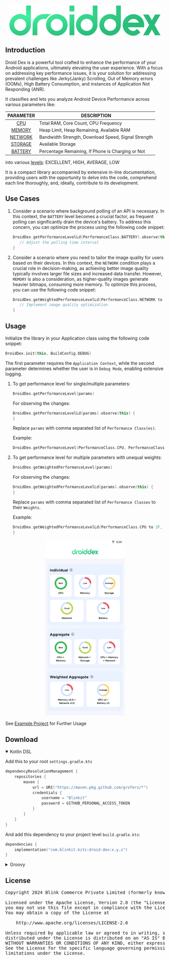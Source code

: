 <div align="center">

![Droid Dex](./assets/logo.png)

</div>

## Introduction

Droid Dex is a powerful tool crafted to enhance the performance of your Android applications, ultimately elevating the
user experience. With a focus on addressing key performance issues, it is your solution for addressing prevalent
challenges like Jerky(Janky) Scrolling, Out of Memory errors (OOMs), High Battery Consumption, and instances of
Application Not Responding (ANR).

It classifies and lets you analyze Android Device Performance across various parameters like:

| PARAMETER                                                                                                                  | DESCRIPTION                                         |
|----------------------------------------------------------------------------------------------------------------------------|-----------------------------------------------------|
| <div align="center">[CPU](./droid-dex/src/main/kotlin/com/blinkit/droiddex/cpu/CpuPerformanceManager.kt)</div>             | Total RAM, Core Count, CPU Frequency                |
| <div align="center">[MEMORY](./droid-dex/src/main/kotlin/com/blinkit/droiddex/memory/MemoryPerformanceManager.kt)</div>    | Heap Limit, Heap Remaining, Available RAM           |
| <div align="center">[NETWORK](./droid-dex/src/main/kotlin/com/blinkit/droiddex/network/NetworkPerformanceManager.kt)</div> | Bandwidth Strength, Download Speed, Signal Strength |
| <div align="center">[STORAGE](./droid-dex/src/main/kotlin/com/blinkit/droiddex/storage/StoragePerformanceManager.kt)</div> | Available Storage                                   |
| <div align="center">[BATTERY](./droid-dex/src/main/kotlin/com/blinkit/droiddex/battery/BatteryPerformanceManager.kt)</div> | Percentage Remaining, If Phone is Charging or Not   |

into various [levels](./droid-dex/src/main/kotlin/com/blinkit/droiddex/constants/PerformanceLevel.kt): EXCELLENT, HIGH,
AVERAGE, LOW

It is a compact library accompanied by extensive in-line documentation, providing users with the opportunity to delve
into the code, comprehend each line thoroughly, and, ideally, contribute to its development.

## Use Cases

1. Consider a scenario where background polling of an API is necessary. In this context, the `BATTERY` level becomes a
   crucial factor, as frequent polling can significantly drain the device's battery. To address this concern, you can
   optimize the process using the following code snippet:

   ```Kotlin
   DroidDex.getPerformanceLevelLd(PerformanceClass.BATTERY).observe(this) {
      // Adjust the polling time interval
   }
   ```

2. Consider a scenario where you need to tailor the image quality for users based on their devices. In this context, the
   `NETWORK` condition plays a crucial role in decision-making, as achieving better image quality typically involves
   larger file sizes and increased data transfer. However, `MEMORY` is also a consideration, as higher-quality images
   generate heavier bitmaps, consuming more memory. To optimize this process, you can use the following code snippet:

   ```Kotlin
   DroidDex.getWeightedPerformanceLevelLd(PerformanceClass.NETWORK to 2F, PerformanceClass.MEMORY to 1F).observe(this) {
      // Implement image quality optimization
   }
   ```

## Usage

Initialize the library in your Application class using the following code snippet:

```Kotlin
DroidDex.init(this, BuildConfig.DEBUG)
```

The first parameter requires the `Application Context`, while the second parameter determines whether the user is in
`Debug Mode`, enabling extensive logging.

1. To get performance level for single/multiple parameters:

    ```Kotlin
    DroidDex.getPerformanceLevel(params)
    ```

   For observing the changes:

    ```Kotlin
    DroidDex.getPerformanceLevelLd(params).observe(this) {
    }
    ```

   Replace `params` with comma separated list of `Performance Class(es)`.

   Example:
   ```Kotlin
   DroidDex.getPerformanceLevel(PerformanceClass.CPU, PerformanceClass.MEMORY)
   ```

2. To get performance level for multiple parameters with unequal weights:

    ```Kotlin
    DroidDex.getWeightedPerformanceLevel(params)
    ```

   For observing the changes:

    ```Kotlin
    DroidDex.getWeightedPerformanceLevelLd(params).observe(this) {
    }
    ```

   Replace `params` with comma separated list of `Performance Classes` to their `Weights`.

   Example:
   ```Kotlin
   DroidDex.getWeightedPerformanceLevelLd(PerformanceClass.CPU to 2F, PerformanceClass.MEMORY to 1F).observe(this) {
   }
   ```

<div align="center">
   <img src="./assets/example.png" alt="Example App" width="250">
</div>

See [Example Project](https://github.com/grofers/droid-dex/tree/main/example) for Further Usage

## Download

<details open>
<summary>Kotlin DSL</summary>

Add this to your root `settings.gradle.kts`

```Kotlin
dependencyResolutionManagement {
	repositories {
		maven {
			url = URI("https://maven.pkg.github.com/grofers/*")
			credentials {
				username = "Blinkit"
				password = GITHUB_PERSONAL_ACCESS_TOKEN
			}
		}
	}
}
```

And add this dependency to your project level `build.gradle.kts`:

```Kotlin
dependencies {
	implementation("com.blinkit.kits:droid-dex:x.y.z")
}
```

</details>

<details>
<summary>Groovy</summary>

Add this to your root `settings.gradle`

```Groovy
dependencyResolutionManagement {
	repositories {
		maven {
			url "https://maven.pkg.github.com/grofers/*"
			credentials {
				username = "Blinkit"
				password = GITHUB_PERSONAL_ACCESS_TOKEN
			}
		}
	}
}
```

And add this dependency to your project level `build.gradle`:

```Groovy
dependencies {
	implementation "com.blinkit.kits:droid-dex:x.y.z"
}
```

</details>

## License

<pre>
Copyright 2024 Blink Commerce Private Limited (formerly known as Grofers India Private Limited)

Licensed under the Apache License, Version 2.0 (the "License");
you may not use this file except in compliance with the License.
You may obtain a copy of the License at

    http://www.apache.org/licenses/LICENSE-2.0

Unless required by applicable law or agreed to in writing, software
distributed under the License is distributed on an "AS IS" BASIS,
WITHOUT WARRANTIES OR CONDITIONS OF ANY KIND, either express or implied.
See the License for the specific language governing permissions and
limitations under the License.
</pre>
